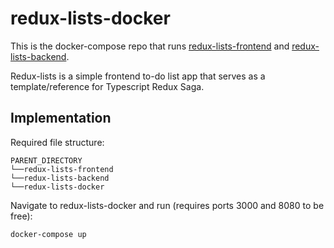 # redux-lists-docker

This is the docker-compose repo that runs [redux-lists-frontend](https://github.com/W-E-Robinson/redux-lists-frontend) and [redux-lists-backend](https://github.com/W-E-Robinson/redux-lists-backend).

Redux-lists is a simple frontend to-do list app that serves as a template/reference for Typescript Redux Saga.
## Implementation

Required file structure:

```
PARENT_DIRECTORY
└──redux-lists-frontend
└──redux-lists-backend
└──redux-lists-docker
```
Navigate to redux-lists-docker and run (requires ports 3000 and 8080 to be free):
```
docker-compose up
```
